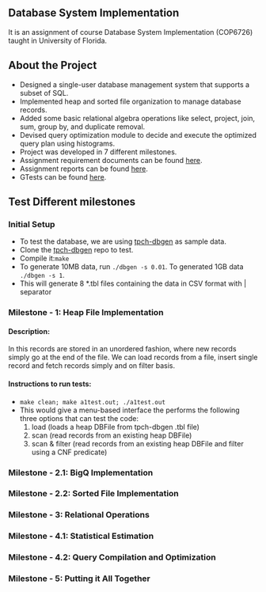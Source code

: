 ## Database System Implementation
It is an assignment of course Database System Implementation (COP6726) taught in University of Florida.

## About the Project
* Designed a single-user database management system that supports a subset of SQL. 
* Implemented heap and sorted file organization to manage database records. 
* Added some basic relational algebra operations like select, project, join, sum, group by, and duplicate removal. 
* Devised query optimization module to decide and execute the optimized query plan using histograms.
* Project was developed in 7 different milestones.
* Assignment requirement documents can be found [here](https://github.com/dhiraj-paryani/database-system-implementation/tree/master/assignments/docs).
* Assignment reports can be found [here](https://github.com/dhiraj-paryani/database-system-implementation/tree/master/assignments/reports).
* GTests can be found [here](https://github.com/dhiraj-paryani/database-system-implementation/tree/master/gtests).

## Test Different milestones

### Initial Setup
  * To test the database, we are using [tpch-dbgen](https://github.com/electrum/tpch-dbgen.git) as sample data.
  * Clone the [tpch-dbgen](https://github.com/electrum/tpch-dbgen.git) repo to test.
  * Compile it:`make`
  * To generate 10MB data, run `./dbgen -s 0.01`. To generated 1GB data `./dbgen -s 1`.
  * This will generate 8 *.tbl files containing the data in CSV format with | separator

### Milestone - 1: Heap File Implementation
#### Description:
In this records are stored in an unordered fashion, where new records simply go at the end of the file. We can load records from a file, insert single record and fetch records simply and on filter basis.
#### Instructions to run tests:
* `make clean; make a1test.out; ./a1test.out`
* This would give a menu-based interface the performs the following three options that can test the code: 
  1. load (loads a heap DBFile from tpch-dbgen .tbl file)
  2. scan (read records from an existing heap DBFile)
  3. scan & filter (read records from an existing heap DBFile and filter using a CNF predicate)

### Milestone - 2.1: BigQ Implementation
### Milestone - 2.2: Sorted File Implementation
### Milestone - 3: Relational Operations
### Milestone - 4.1: Statistical Estimation
### Milestone - 4.2: Query Compilation and Optimization
### Milestone - 5: Putting it All Together
